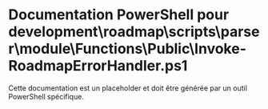 # Documentation PowerShell pour development\roadmap\scripts\parser\module\Functions\Public\Invoke-RoadmapErrorHandler.ps1

Cette documentation est un placeholder et doit être générée par un outil PowerShell spécifique.
